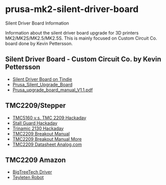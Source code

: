 # prusa-mk2-silent-driver-board
Silent Driver Board Information

Information about the silent driver board upgrade for 3D printers MK2/MK2S/MK2.5/MK2.5S. This is mainly focused on Custom Circuit Co. board done by Kevin Pettersson.

## Silent Driver Board - Custom Circuit Co. by Kevin Pettersson
* [Silent Driver Board on Tindie](https://www.tindie.com/products/ccc/prusa-mk225s-silent-driver-upgrade-board/)
* [Prusa_Silent_Upgrade_Board](https://github.com/Kevin-Pettersson/Prusa_Silent_Upgrade_Board)
* [Prusa_upgrade_board_manual_V1.1.pdf](https://github.com/Kevin-Pettersson/Prusa_Silent_Upgrade_Board/blob/main/Manuals/Prusa_upgrade_board_manual_V1.1.pdf)

## TMC2209/Stepper
* [TMC5160 v.s. TMC 2209 Hackaday](https://hackaday.io/page/21264-tmc5160-vs-tmc2209-what-are-differences)
* [Stall Guard Hackaday](https://hackaday.com/2022/06/13/protect-your-drivers-when-the-motor-stalls/)
* [Trinamic 2130 Hackaday](https://hackaday.com/2016/09/30/3d-printering-trinamic-tmc2130-stepper-motor-drivers-shifting-the-gears/)
* [TMC2209 Breakout Manual](https://github.com/bigtreetech/BIGTREETECH-TMC2209-V1.2/tree/master)
* [TMC2209 Breakout Manual More](https://biqu.equipment/products/bigtreetech-tmc2209-stepper-motor-driver-for-3d-printer-board-vs-tmc2208)
* [TMC2209 Datasheet Analog.com](https://www.analog.com/en/products/tmc2209.html)

## TMC2209 Amazon
* [BigTreeTech Driver](https://amzn.com/dp/B07YW7BM68)
* [Teyleten Robot](https://amzn.com/dp/B09BK57KNY)



